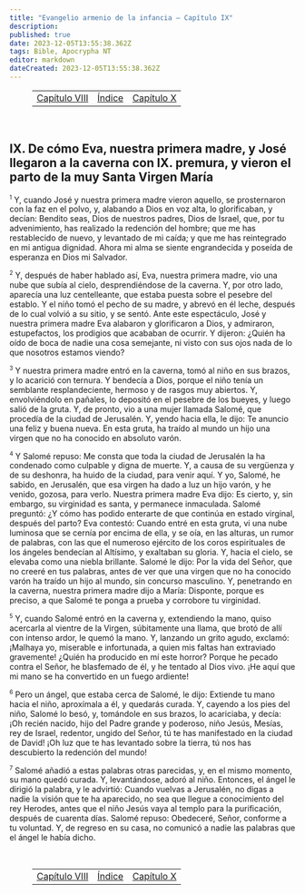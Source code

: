 ```yaml
---
title: "Evangelio armenio de la infancia — Capítulo IX"
description: 
published: true
date: 2023-12-05T13:55:38.362Z
tags: Bible, Apocrypha NT
editor: markdown
dateCreated: 2023-12-05T13:55:38.362Z
---
```


<figure class="table chapter-navigator">
  <table>
    <tbody>
      <tr>
        <td>
        <a href="/es/Bible/Armenian_Infancy_Gospel/8">
          <span class="mdi mdi-arrow-left-drop-circle"></span><span class="pl-2">Capítulo VIII</span>
        </a>
        </td>
        <td>
        <a href="/es/Bible/Armenian_Infancy_Gospel#índice">
          <span class="mdi mdi-book-open-variant"></span><span class="pl-2">Índice</span>
        </a>
        </td>
        <td>
        <a href="/es/Bible/Armenian_Infancy_Gospel/10">
          <span class="pr-2">Capítulo X</span><span class="mdi mdi-arrow-right-drop-circle"></span>
        </a>
        </td>
      </tr>
    </tbody>
  </table>
</figure>

<br>

## IX. De cómo Eva, nuestra primera madre, y José llegaron a la caverna con IX. premura, y vieron el parto de la muy Santa Virgen María

<span id="v1"><sup><small>1</small></sup></span>  Y, cuando José y nuestra primera madre vieron aquello, se prosternaron con la faz en el polvo, y, alabando a Dios en voz alta, lo glorificaban, y decían: Bendito seas, Dios de nuestros padres, Dios de Israel, que, por tu advenimiento, has realizado la redención del hombre; que me has restablecido de nuevo, y levantado de mi caída; y que me has reintegrado en mi antigua dignidad. Ahora mi alma se siente engrandecida y poseída de esperanza en Dios mi Salvador.

<span id="v2"><sup><small>2</small></sup></span>  Y, después de haber hablado así, Eva, nuestra primera madre, vio una nube que subía al cielo, desprendiéndose de la caverna. Y, por otro lado, aparecía una luz centelleante, que estaba puesta sobre el pesebre del establo. Y el niño tomó el pecho de su madre, y abrevó en él leche, después de lo cual volvió a su sitio, y se sentó. Ante este espectáculo, José y nuestra primera madre Eva alabaron y glorificaron a Dios, y admiraron, estupefactos, los prodigios que acababan de ocurrir. Y dijeron: ¿Quién ha oído de boca de nadie una cosa semejante, ni visto con sus ojos nada de lo que nosotros estamos viendo?

<span id="v3"><sup><small>3</small></sup></span>  Y nuestra primera madre entró en la caverna, tomó al niño en sus brazos, y lo acarició con ternura. Y bendecía a Dios, porque el niño tenía un semblante resplandeciente, hermoso y de rasgos muy abiertos. Y, envolviéndolo en pañales, lo depositó en el pesebre de los bueyes, y luego salió de la gruta. Y, de pronto, vio a una mujer llamada Salomé, que procedía de la ciudad de Jerusalén. Y, yendo hacia ella, le dijo: Te anuncio una feliz y buena nueva. En esta gruta, ha traído al mundo un hijo una virgen que no ha conocido en absoluto varón.

<span id="v4"><sup><small>4</small></sup></span>  Y Salomé repuso: Me consta que toda la ciudad de Jerusalén la ha condenado como culpable y digna de muerte. Y, a causa de su vergüenza y de su deshonra, ha huido de la ciudad, para venir aquí. Y yo, Salomé, he sabido, en Jerusalén, que esa virgen ha dado a luz un hijo varón, y he venido, gozosa, para verlo. Nuestra primera madre Eva dijo: Es cierto, y, sin embargo, su virginidad es santa, y permanece inmaculada. Salomé preguntó: ¿Y cómo has podido enterarte de que continúa en estado virginal, después del parto? Eva contestó: Cuando entré en esta gruta, vi una nube luminosa que se cernía por encima de ella, y se oía, en las alturas, un rumor de palabras, con las que el numeroso ejército de los coros espirituales de los ángeles bendecían al Altísimo, y exaltaban su gloria. Y, hacia el cielo, se elevaba como una niebla brillante. Salomé le dijo: Por la vida del Señor, que no creeré en tus palabras, antes de ver que una virgen que no ha conocido varón ha traído un hijo al mundo, sin concurso masculino. Y, penetrando en la caverna, nuestra primera madre dijo a María: Disponte, porque es preciso, a que Salomé te ponga a prueba y corrobore tu virginidad.

<span id="v5"><sup><small>5</small></sup></span>  Y, cuando Salomé entró en la caverna y, extendiendo la mano, quiso acercarla al vientre de la Virgen, súbitamente una llama, que brotó de allí con intenso ardor, le quemó la mano. Y, lanzando un grito agudo, exclamó: ¡Malhaya yo, miserable e infortunada, a quien mis faltas han extraviado gravemente! ¿Quién ha producido en mí este horror? Porque he pecado contra el Señor, he blasfemado de él, y he tentado al Dios vivo. ¡He aquí que mi mano se ha convertido en un fuego ardiente!

<span id="v6"><sup><small>6</small></sup></span>  Pero un ángel, que estaba cerca de Salomé, le dijo: Extiende tu mano hacia el niño, aproxímala a él, y quedarás curada. Y, cayendo a los pies del niño, Salomé lo besó, y, tomándole en sus brazos, lo acariciaba, y decía: ¡Oh recién nacido, hijo del Padre grande y poderoso, niño Jesús, Mesías, rey de Israel, redentor, ungido del Señor, tú te has manifestado en la ciudad de David! ¡Oh luz que te has levantado sobre la tierra, tú nos has descubierto la redención del mundo!

<span id="v7"><sup><small>7</small></sup></span>  Salomé añadió a estas palabras otras parecidas, y, en el mismo momento, su mano quedó curada. Y, levantándose, adoró al niño. Entonces, el ángel le dirigió la palabra, y le advirtió: Cuando vuelvas a Jerusalén, no digas a nadie la visión que te ha aparecido, no sea que llegue a conocimiento del rey Herodes, antes que el niño Jesús vaya al templo para la purificación, después de cuarenta días. Salomé repuso: Obedeceré, Señor, conforme a tu voluntad. Y, de regreso en su casa, no comunicó a nadie las palabras que el ángel le había dicho.


<br>

<figure class="table chapter-navigator">
  <table>
    <tbody>
      <tr>
        <td>
        <a href="/es/Bible/Armenian_Infancy_Gospel/8">
          <span class="mdi mdi-arrow-left-drop-circle"></span><span class="pl-2">Capítulo VIII</span>
        </a>
        </td>
        <td>
        <a href="/es/Bible/Armenian_Infancy_Gospel#índice">
          <span class="mdi mdi-book-open-variant"></span><span class="pl-2">Índice</span>
        </a>
        </td>
        <td>
        <a href="/es/Bible/Armenian_Infancy_Gospel/10">
          <span class="pr-2">Capítulo X</span><span class="mdi mdi-arrow-right-drop-circle"></span>
        </a>
        </td>
      </tr>
    </tbody>
  </table>
</figure>